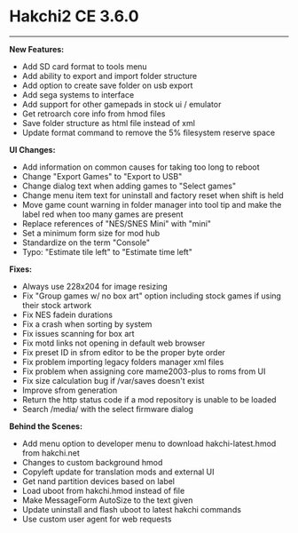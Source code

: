 # Hakchi2 CE 3.6.0
-------

**New Features:**

- Add SD card format to tools menu
- Add ability to export and import folder structure
- Add option to create save folder on usb export
- Add sega systems to interface
- Add support for other gamepads in stock ui / emulator
- Get retroarch core info from hmod files
- Save folder structure as html file instead of xml
- Update format command to remove the 5% filesystem reserve space

**UI Changes:**

- Add information on common causes for taking too long to reboot
- Change "Export Games" to "Export to USB"
- Change dialog text when adding games to "Select games"
- Change menu item text for uninstall and factory reset when shift is held
- Move game count warning in folder manager into tool tip and make the label red when too many games are present
- Replace references of "NES/SNES Mini" with "mini"
- Set a minimum form size for mod hub
- Standardize on the term "Console"
- Typo: "Estimate tile left" to "Estimate time left"

**Fixes:**

- Always use 228x204 for image resizing
- Fix "Group games w/ no box art" option including stock games if using their stock artwork
- Fix NES fadein durations
- Fix a crash when sorting by system
- Fix issues scanning for box art
- Fix motd links not opening in default web browser
- Fix preset ID in sfrom editor to be the proper byte order
- Fix problem importing legacy folders manager xml files
- Fix problem when assigning core mame2003-plus to roms from UI
- Fix size calculation bug if /var/saves doesn't exist
- Improve sfrom generation
- Return the http status code if a mod repository is unable to be loaded
- Search /media/ with the select firmware dialog

**Behind the Scenes:**

- Add menu option to developer menu to download hakchi-latest.hmod from hakchi.net
- Changes to custom background hmod
- Copyleft update for translation mods and external UI
- Get nand partition devices based on label
- Load uboot from hakchi.hmod instead of file
- Make MessageForm AutoSize to the text given
- Update uninstall and flash uboot to latest hakchi commands
- Use custom user agent for web requests

